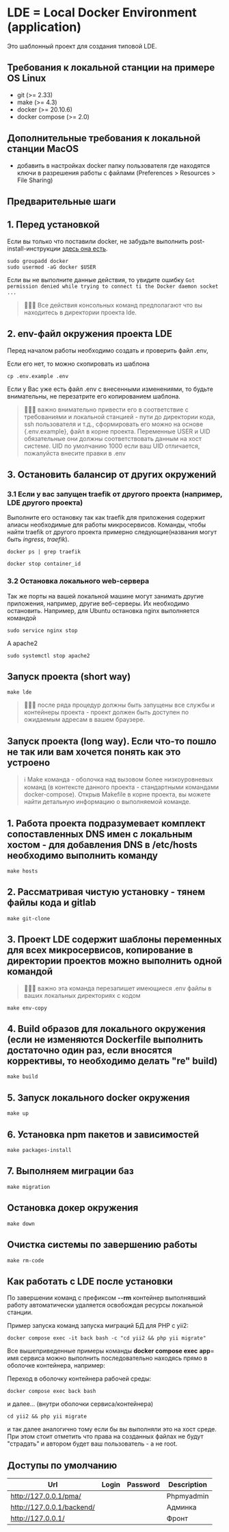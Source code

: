 # LDE = Local Docker Environment (application)

Это шаблонный проект для создания типовой LDE.

## Требования к локальной станции на примере OS Linux

- git (>= 2.33)
- make (>= 4.3)
- docker (>= 20.10.6)
- docker compose (>= 2.0)

## Дополнительные требования к локальной станции MacOS

- добавить в настройках docker папку пользователя где находятся ключи в разрешения работы с файлами (Preferences > Resources > File Sharing)

## Предварительные шаги

## 1. Перед установкой

Если вы только что поставили docker, не забудьте выполнить post-install-инструкции [здесь она есть](https://docs.docker.com/engine/install/linux-postinstall/).

```shell
sudo groupadd docker
sudo usermod -aG docker $USER 
```

Если вы не выполните данные действия, то увидите ошибку
`Got permission denied while trying to connect ti the Docker daemon socket ...`

> 🚨🚨🚨 Все действия консольных команд предполагают что вы находитесь в директории проекта lde.

## 2. env-файл окружения проекта LDE

Перед началом работы необходимо создать и проверить файл .env,

Если его нет, то можно скопировать из шаблона

```shell
cp .env.example .env
```

Если у Вас уже есть файл .env с внесенными изменениями, то будьте внимательны, не перезатрите его копированием шаблона.

> 🚨🚨🚨  важно внимательно привести его в соответствие с требованиями и локальной станцией - пути до директории кода, ssh пользователя и т.д., сформировать его можно на основе {.env.example}, файл в корне проекта. Переменные USER и UID обязательные они должны соответствовать данным на хост системе. UID по умолчанию 1000 если ваш UID отличается, пожалуйста внесите правки в .env

## 3. Остановить балансир от других окружений

### 3.1 Если у вас запущен traefik от другого проекта (например, LDE другого проекта)

Выполните его остановку так как traefik для приложения содержит алиасы необходимые для работы микросервисов. Команды, чтобы найти traefik от другого проекта примерно следующие(названия могут быть _ingress_, _traefik_).

```shell
docker ps | grep traefik 
```

```shell
docker stop container_id
```

### 3.2 Остановка локального web-сервера

Так же порты на вашей локальной машине могут занимать другие приложения, например, другие веб-серверы. Их необходимо остановить. Например, для Ubuntu остановка nginx выполняется командой

```shell
sudo service nginx stop
```

А apache2

```shell
sudo systemctl stop apache2
```

## Запуск проекта (short way)

```shell
make lde
```

> 🚨🚨🚨 после ряда процедур должны быть запущены все службы и контейнеры проекта - проект должен быть доступен по ожидаемым адресам в вашем браузере.

## Запуск проекта (long way). Если что-то пошло не так или вам хочется понять как это устроено

> ℹ️ Make команда - оболочка над вызовом более низкоуровневых команд (в контексте данного проекта - стандартными командами docker-compose). Открыв Makefile в корне проекта, вы можете найти детальную информацию о выполняемой команде.

## 1. Работа проекта подразумевает комплект сопоставленных DNS имен с локальным хостом - для добавления DNS в /etc/hosts необходимо выполнить команду

```shell
make hosts
```

## 2. Рассматривая чистую установку - тянем файлы кода и gitlab

```shell
make git-clone
```

## 3. Проект LDE содержит шаблоны переменных для всех микросервисов, копирование в директории проектов можно выполнить одной командой

> 🚨🚨🚨  важно эта команда перезапишет имеющиеся .env файлы в ваших локальных директориях с кодом

```shell
make env-copy
```

## 4. Build образов для локального окружения (если не изменяются Dockerfile выполнить достаточно один раз, если вносятся коррективы, то необходимо делать "re" build)

```shell
make build
```

## 5. Запуск локального docker окружения

```shell
make up
```

## 6. Установка npm пакетов и зависимостей

```shell
make packages-install
```

## 7. Выполняем миграции баз

```shell
make migration
```

## Остановка докер окружения

```shell
make down
```

## Очистка системы по завершению работы

```shell
make rm-code
```

## Как работать с LDE после установки

По завершении команд с префиксом **--rm** контейнер выполнявший работу автоматически удаляется освобождая ресурсы локальной станции.

Пример запуска команд запуска миграций БД для PHP с yii2:

```shell
docker compose exec -it back bash -c "cd yii2 && php yii migrate"
```

Все вышеприведенные примеры команды **docker compose exec** **app**= имя сервиса можно выполнить последовательно находясь прямо в оболочке контейнера, например:

Переход в оболочку контейнера рабочей среды:

```shell
docker compose exec back bash
```

и далее... (внутри оболочки сервиса/контейнера)

```shell
cd yii2 && php yii migrate
```

и так далее аналогично тому если бы вы выполняли это на хост среде. При этом стоит отметить что права на созданных файлах не будут "страдать" и автором будет ваш пользователь - а не root.

## Доступы по умолчанию

| Url                                 | Login              | Password         | Description                                     |
|-------------------------------------|--------------------|------------------|-------------------------------------------------|
| http://127.0.0.1/pma/               |                    |                  | Phpmyadmin                                      |
| http://127.0.0.1/backend/           |                    |                  | Админка                                         |
| http://127.0.0.1/                   |                    |                  | Фронт                                           |